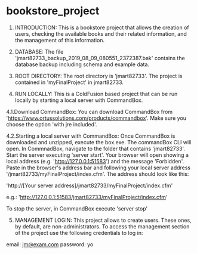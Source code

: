 # bookstore_project

1. INTRODUCTION:
This is a bookstore project that allows the creation of users, checking the available books and their related information, and the
management of this information.

2. DATABASE:
The file 'jmart82733_backup_2019_08_09_080551_2372387.bak' contains the database backup including schema and example data.

3. ROOT DIRECTORY:
The root directory is 'jmart82733'. The project is contained in 'myFinalProject' in jmart82733.

4. RUN LOCALLY:
This is a ColdFusion based project that can be run locally by starting a local server with CommandBox.

4.1.Download CommandBox:
You can download CommandBox from 'https://www.ortussolutions.com/products/commandbox'. Make sure you choose the
option 'with jre included'.

4.2.Starting a local server with CommandBox:
Once CommandBox is downloaded and unzipped, execute the box.exe. The commandBox CLI will open. In  CommnadBox,
navigate to the folder that contains 'jmart82733'. Start the server executing 'server start'. Your browser will open
showing a local address (e.g. 'http://127.0.0.1:51583') and the message 'Forbidden'. Paste in the browser's address bar
and following your local server address '/jmart82733/myFinalProject/index.cfm'. The address should look like this: 

'http://[Your server address]/jmart82733/myFinalProject/index.cfm'

e.g.: 'http://127.0.0.1:51583/jmart82733/myFinalProject/index.cfm'


To stop the server, in CommandBox execute 'server stop' 


5. MANAGEMENT LOGIN:
This project allows to create users. These ones, by default, are non-administrators. To access the management section of the project
use the following credentials to log in:

email: jm@exam.com
password: yo
